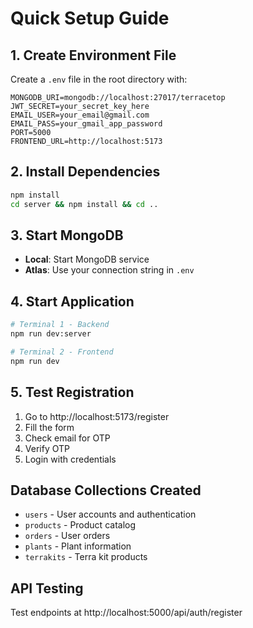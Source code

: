 # Quick Setup Guide

## 1. Create Environment File
Create a `.env` file in the root directory with:

```env
MONGODB_URI=mongodb://localhost:27017/terracetop
JWT_SECRET=your_secret_key_here
EMAIL_USER=your_email@gmail.com
EMAIL_PASS=your_gmail_app_password
PORT=5000
FRONTEND_URL=http://localhost:5173
```

## 2. Install Dependencies
```bash
npm install
cd server && npm install && cd ..
```

## 3. Start MongoDB
- **Local**: Start MongoDB service
- **Atlas**: Use your connection string in `.env`

## 4. Start Application
```bash
# Terminal 1 - Backend
npm run dev:server

# Terminal 2 - Frontend  
npm run dev
```

## 5. Test Registration
1. Go to http://localhost:5173/register
2. Fill the form
3. Check email for OTP
4. Verify OTP
5. Login with credentials

## Database Collections Created
- `users` - User accounts and authentication
- `products` - Product catalog
- `orders` - User orders
- `plants` - Plant information
- `terrakits` - Terra kit products

## API Testing
Test endpoints at http://localhost:5000/api/auth/register
